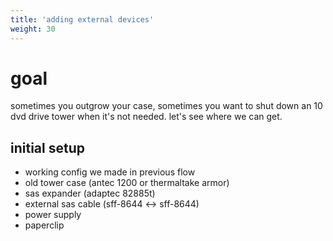 ```yaml
---
title: 'adding external devices'
weight: 30
---
```


# goal

sometimes you outgrow your case, sometimes you want to shut down an 10 dvd drive tower when it's not needed. let's see where we can get.

## initial setup
* working config we made in previous flow
* old tower case (antec 1200 or thermaltake armor)
* sas expander (adaptec 82885t)
* external sas cable (sff-8644 <-> sff-8644)
* power supply
* paperclip
